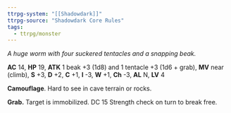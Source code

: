 ```yaml
---
ttrpg-system: "[[Shadowdark]]"
ttrpg-source: "Shadowdark Core Rules"
tags:
  - ttrpg/monster
---
```


_A huge worm with four suckered tentacles and a snapping beak._

**AC** 14, **HP** 19, **ATK** 1 beak +3 (1d8) and 1 tentacle +3 (1d6 + grab), **MV** near (climb), **S** +3, **D** +2, **C** +1, **I** -3, **W** +1, **Ch** -3, **AL** N, **LV** 4

**Camouflage**. Hard to see in cave terrain or rocks. 

**Grab.** Target is immobilized. DC 15 Strength check on turn to break free.

